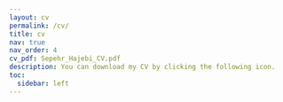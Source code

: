 ```yaml
---
layout: cv
permalink: /cv/
title: cv
nav: true
nav_order: 4
cv_pdf: Sepehr_Hajebi_CV.pdf
description: You can download my CV by clicking the following icon.
toc:
  sidebar: left
---
```

